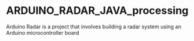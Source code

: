 # ARDUINO_RADAR_JAVA_processing
Arduino Radar is a project that involves building a radar system using an Arduino microcontroller board
